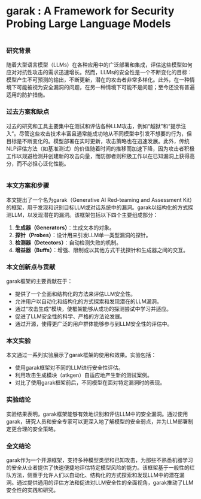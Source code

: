 # garak : A Framework for Security Probing Large Language Models

<figure><img src="../../.gitbook/assets/image (9) (1).png" alt=""><figcaption></figcaption></figure>

### 研究背景

随着大型语言模型（LLMs）在各种应用中的广泛部署和集成，评估这些模型如何应对对抗性攻击的需求迅速增长。然而，LLMs的安全性是一个不断变化的目标：模型产生不可预测的输出，不断更新，潜在的攻击者非常多样化。此外，在一种情境下可能被视为安全漏洞的问题，在另一种情境下可能不是问题；至今还没有普遍适用的防护措施。

### 过去方案和缺点

过去的研究和工具主要集中在测试和评估各种LLM攻击，例如“越狱”和“提示注入”。尽管这些攻击技术丰富且通常能成功地从不同模型中引发不想要的行为，但目标是不断变化的。模型部署在实时更新，攻击策略也在迅速发展。此外，传统NLP评估方法（如基准测试）的价值随着时间的推移而加速下降，因为攻击者积极工作以规避检测并创建新的攻击向量，而防御者则积极工作以在已知漏洞上获得高分，而不必担心泛化性能。

<figure><img src="../../.gitbook/assets/image (10) (1).png" alt=""><figcaption></figcaption></figure>

### 本文方案和步骤

本文提出了一个名为garak（Generative AI Red-teaming and Assessment Kit）的框架，用于发现和识别目标LLM或对话系统中的漏洞。garak以结构化的方式探测LLM，以发现潜在的漏洞。该框架包括以下四个主要组成部分：

1. **生成器（Generators）**：生成文本的对象。
2. **探针（Probes）**：设计用来引发LLM单一类型漏洞的探针。
3. **检测器（Detectors）**：自动检测失败的机制。
4. **增益器（Buffs）**：增强、限制或以其他方式干扰探针和生成器之间的交互。

### 本文创新点与贡献

garak框架的主要贡献在于：

* 提供了一个全面和结构化的方法来评估LLM安全性。
* 允许用户以自动化和结构化的方式探索和发现潜在的LLM漏洞。
* 通过“攻击生成”模块，使框架能够从成功的探测尝试中学习并适应。
* 促进了LLM安全性的科学、严格的方法论发展。
* 通过开源，使得更广泛的用户群体能够参与到LLM安全性的评估中。

### 本文实验

本文通过一系列实验展示了garak框架的使用和效果。实验包括：

* 使用garak框架对不同的LLM进行安全性评估。
* 利用攻击生成模块（atkgen）自适应地产生新的测试案例。
* 对比了使用garak框架前后，不同模型在面对特定漏洞时的表现。

### 实验结论

实验结果表明，garak框架能够有效地识别和评估LLM中的安全漏洞。通过使用garak，研究人员和安全专家可以更深入地了解模型的安全弱点，并为LLM部署制定更合理的安全策略。

### 全文结论

garak作为一个开源框架，支持多种模型类型和已知攻击，为那些不熟悉机器学习的安全从业者提供了快速便捷地评估特定模型风险的能力。该框架基于一般性的红队方法，侧重于允许人们以自动化、结构化的方式探索和发现LLM中的潜在漏洞。通过提供通用的评估方法和促进对LLM安全性的全面视角，garak推动了LLM安全性的实践和研究。
